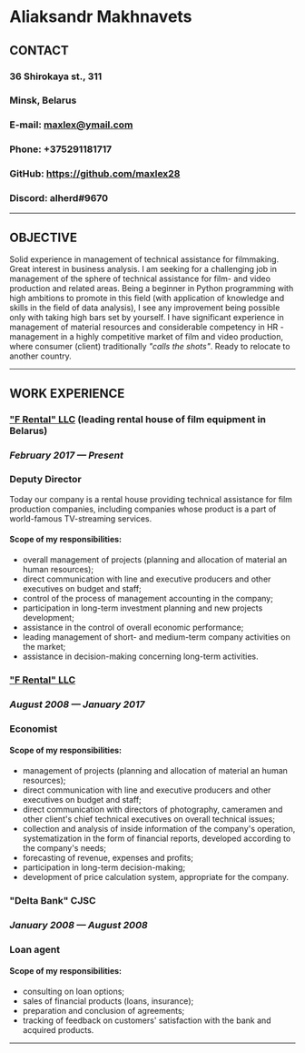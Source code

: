 # Aliaksandr Makhnavets

## **CONTACT**

### 36 Shirokaya st., 311

### Minsk, Belarus

### E-mail: maxlex@ymail.com

### Phone: +375291181717

### GitHub: https://github.com/maxlex28

### Discord: alherd#9670

---
## **OBJECTIVE**

Solid experience in management of technical assistance for filmmaking. Great interest
in business analysis.
I am seeking for a challenging job in management of the sphere of technical assistance
for film- and video production and related areas. Being a beginner in Python
programming with high ambitions to promote in this field (with application of knowledge
and skills in the field of data analysis), I see any improvement being possible only with
taking high bars set by yourself. I have significant experience in management of
material resources and considerable competency in HR -management in a highly
competitive market of film and video production, where consumer (client) traditionally
_"calls the shots"_.
Ready to relocate to another country.

---

## **WORK EXPERIENCE**

### ["F Rental" LLC](https://www.facebook.com/firstrental.by) (leading rental house of film equipment in Belarus)

### _February 2017 — Present_

### **Deputy Director**

Today our company is a rental house providing technical assistance for film production
companies, including companies whose product is a part of world-famous TV-streaming
services.

#### **Scope of my responsibilities:**

- overall management of projects (planning and allocation of material an human
  resources);
- direct communication with line and executive producers and other executives on
  budget and staff;
- control of the process of management accounting in the company;
- participation in long-term investment planning and new projects development;
- assistance in the control of overall economic performance;
- leading management of short- and medium-term company activities on the market;
- assistance in decision-making concerning long-term activities.

### ["F Rental" LLC](https://www.facebook.com/firstrental.by)

### _August 2008 — January 2017_

### **Economist**

#### **Scope of my responsibilities:**

- management of projects (planning and allocation of material an human resources);
- direct communication with line and executive producers and other executives on
  budget and staff;
- direct communication with directors of photography, cameramen and other client's
  chief technical executives on overall technical issues;
- collection and analysis of inside information of the company's operation, systematization in the form of financial reports, developed according to the
  company's needs;
- forecasting of revenue, expenses and profits;
- participation in long-term decision-making;
- development of price calculation system, appropriate for the company.

### "Delta Bank" CJSC

### _January 2008 — August 2008_

### **Loan agent**

#### **Scope of my responsibilities:**

- consulting on loan options;
- sales of financial products (loans, insurance);
- preparation and conclusion of agreements;
- tracking of feedback on customers' satisfaction with the bank and acquired products.

---
